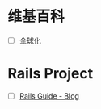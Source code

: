 # 维基百科

- [ ] [全球化](http://zh.wikipedia.org/wiki/%E5%85%A8%E7%90%83%E5%8C%96)

# Rails Project

- [ ] [Rails Guide - Blog](http://107.182.177.92:3000/)
